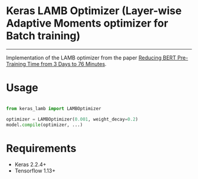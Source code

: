 # Keras LAMB Optimizer (Layer-wise Adaptive Moments optimizer for Batch training)
-----

Implementation of the LAMB optimizer from the paper [Reducing BERT Pre-Training Time from 3 Days to 76 Minutes](https://arxiv.org/abs/1904.00962).

# Usage

```python

from keras_lamb import LAMBOptimizer

optimizer = LAMBOptimizer(0.001, weight_decay=0.2)
model.compile(optimizer, ...)
```

# Requirements
- Keras 2.2.4+
- Tensorflow 1.13+
